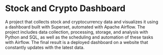 # Stock and Crypto Dashboard
A project that collects stock and cryptocurrency data and visualizes it using a dashboard built with Superset, automated with Apache Airflow. The project includes data collection, processing, storage, and analysis with Python and SQL, as well as the scheduling and automation of these tasks with Airflow. The final result is a deployed dashboard on a website that constantly updates with the latest data.
